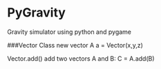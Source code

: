 # PyGravity
Gravity simulator using python and pygame

###Vector Class
new vector A 
      a = Vector(x,y,z)
    
Vector.add()
add two vectors A and B:
    C = A.add(B)
